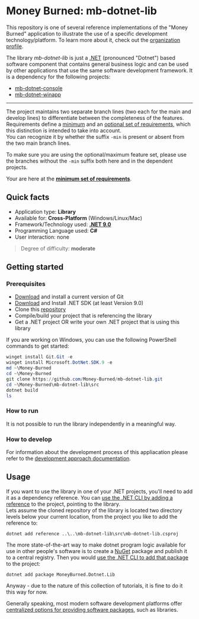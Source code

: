 # Money Burned: mb-dotnet-lib

This repository is one of several reference implementations of the "Money Burned" application to illustrate the use of a specific development technology/platform. To learn more about it, check out the [organization profile](https://github.com/Money-Burned).  

The library _mb-dotnet-lib_ is just a [.NET](https://dotnet.microsoft.com/en-us/learn/dotnet/what-is-dotnet) (pronounced "Dotnet") based software component that contains general business logic and can be used by other applications that use the same software development framework. It is a dependency for the following projects:  

- [mb-dotnet-console](https://github.com/Money-Burned/mb-dotnet-console)
- [mb-dotnet-winapp](https://github.com/Money-Burned/mb-dotnet-winapp)

---

The project maintains two separate branch lines (two each for the main and develop lines) to differentiate between the completeness of the features. Requirements define a [minimum](https://github.com/Money-Burned/.github/blob/main/doc/requirements.md#minimum-requirements) and an [optional set of requirements](https://github.com/Money-Burned/.github/blob/main/doc/requirements.md#optional-requirements), which this distinction is intended to take into account.  
You can recognize it by whether the suffix `-min` is present or absent from the two main branch lines.  

To make sure you are using the optional/maximum feature set, please use the branches without the `-min` suffix  both here and in the dependent projects.  

Your are here at the [**minimum set of requirements**](https://github.com/Money-Burned/mb-dotnet-lib/tree/main-min).  

## Quick facts

- Application type: **Library**
- Available for: **Cross-Platform** (Windows/Linux/Mac)
- Framework/Technology used: **[.NET 9.0](https://dotnet.microsoft.com/en-us/download/dotnet/9.0)**
- Programming Language used: **C#**
- User interaction: none

> Degree of difficulty: **moderate**

## Getting started

### Prerequisites

- [Download](https://git-scm.com/downloads) and install a current version of Git
- [Download](https://dotnet.microsoft.com/en-us/download) and Install .NET SDK (at least Version 9.0)
- Clone this [repository](https://github.com/Money-Burned/mb-dotnet-lib)
- Compile/build your project that is referencing the library
- Get a .NET project OR write your own .NET project that is using this library

If you are working on Windows, you can use the following PowerShell commands to get started:  

```powershell
winget install Git.Git -e
winget install Microsoft.DotNet.SDK.9 -e
md ~\Money-Burned
cd ~\Money-Burned
git clone https://github.com/Money-Burned/mb-dotnet-lib.git
cd ~\Money-Burned\mb-dotnet-lib\src
dotnet build
ls
```

### How to run

It is not possible to run the library independently in a meaningful way.

### How to develop

For information about the development process of this appliacation please refer to the [development approach documentation](./doc/dev-approach.md).  

## Usage

If you want to use the library in one of your .NET projects, you'll need to add it as a dependency reference. You can [use the .NET CLI by adding a reference](https://learn.microsoft.com/en-us/dotnet/core/tools/dotnet-add-reference) to the project, pointing to the library.  
Lets assume the cloned repository of the library is located two directory levels below your current location, from the project you like to add the reference to:  

```dotnetcli
dotnet add reference ..\..\mb-dotnet-lib\src\mb-dotnet-lib.csproj
```

The more state-of-the-art way to make dotnet program logic available for use in other people's software is to create a [NuGet](https://learn.microsoft.com/en-us/nuget/what-is-nuget) package and publish it to a central registry. Then you would [use the .NET CLI to add that package](https://learn.microsoft.com/en-us/dotnet/core/tools/dotnet-add-package) to the project:  

```dotnetcli
dotnet add package MoneyBurned.Dotnet.Lib
```

Anyway - due to the nature of this collection of tutorials, it is fine to do it this way for now.  

Generally speaking, most modern software development platforms offer [centralized options for providing software packages](https://en.wikipedia.org/wiki/Category:Free_package_management_systems), such as libraries.  
